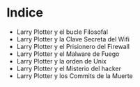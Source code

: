 # Indice
* Larry Plotter y el bucle Filosofal
* Larry Plotter y la Clave Secreta del Wifi
* Larry Plotter y el Prisionero del Firewall
* Larry Plotter y el Malware de Fuego
* Larry Plotter y la orden de Unix
* Larry Plotter y el Misterio del hacker
* Larry Plotter y los Commits de la Muerte
